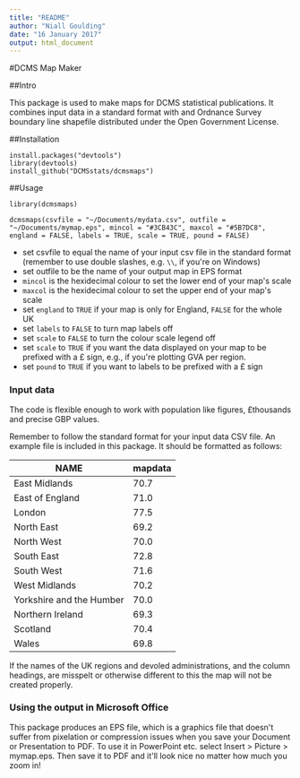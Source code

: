```yaml
---
title: "README"
author: "Niall Goulding"
date: "16 January 2017"
output: html_document
---
```


#DCMS Map Maker

##Intro

This package is used to make maps for DCMS statistical publications. It combines input data in a standard format with and Ordnance Survey boundary line shapefile distributed under the Open Government License.

##Installation

~~~~
install.packages("devtools")
library(devtools)
install_github("DCMSstats/dcmsmaps")
~~~~

##Usage

~~~~
library(dcmsmaps)

dcmsmaps(csvfile = "~/Documents/mydata.csv", outfile = "~/Documents/mymap.eps", mincol = "#3CB43C", maxcol = "#5B7DC8", england = FALSE, labels = TRUE, scale = TRUE, pound = FALSE)
~~~~

* set csvfile to equal the name of your input csv file in the standard format (remember to use double slashes, e.g. `\\`, if you're on Windows)
* set outfile to be the name of your output map in EPS format
* `mincol` is the hexidecimal colour to set the lower end of your map's scale
* `maxcol` is the hexidecimal colour to set the upper end of your map's scale
* set `england` to `TRUE` if your map is only for England, `FALSE` for the whole UK
* set `labels` to `FALSE` to turn map labels off
* set `scale` to `FALSE` to turn the colour scale legend off
* set `scale` to `TRUE` if you want the data displayed on your map to be prefixed with a £ sign, e.g., if you're plotting GVA per region.
* set `pound` to `TRUE` if you want to labels to be prefixed with a £ sign

### Input data

The code is flexible enough to work with population like figures, £thousands and precise GBP values.

Remember to follow the standard format for your input data CSV file. An example file is included in this package. It should be formatted as follows:

| NAME                     | mapdata |
|--------------------------|---------|
| East Midlands            | 70.7    |
| East of England          | 71.0    |
| London                   | 77.5    |
| North East               | 69.2    |
| North West               | 70.0    |
| South East               | 72.8    |
| South West               | 71.6    |
| West Midlands            | 70.2    |
| Yorkshire and the Humber | 70.0    |
| Northern Ireland         | 69.3    |
| Scotland                 | 70.4    |
| Wales                    | 69.8    |

If the names of the UK regions and devoled administrations, and the column headings, are misspelt or otherwise different to this the map will not be created properly.

### Using the output in Microsoft Office

This package produces an EPS file, which is a graphics file that doesn't suffer from pixelation or compression issues when you save your Document or Presentation to PDF. To use it in PowerPoint etc. select Insert > Picture > mymap.eps. Then save it to PDF and it'll look nice no matter how much you zoom in!






